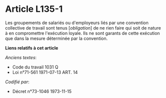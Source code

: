 # Article L135-1

Les groupements de salariés ou d'employeurs liés par une convention collective de travail sont tenus [*obligation*] de ne
rien faire qui soit de nature à en compromettre l'exécution loyale. Ils ne sont garants de cette exécution que dans la mesure
déterminée par la convention.

**Liens relatifs à cet article**

_Anciens textes_:

  - Code du travail 1031 Q
  - Loi n°71-561 1971-07-13 ART. 14

_Codifié par_:

  - Décret n°73-1046 1973-11-15
